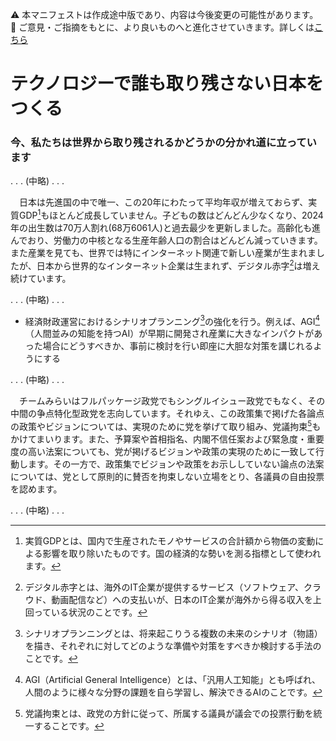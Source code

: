 ⚠️ 本マニフェストは作成途中版であり、内容は今後変更の可能性があります。  
💬 ご意見・ご指摘をもとに、より良いものへと進化させていきます。詳しくは[こちら](README.md#このマニフェスト自身もみんなの知恵を集めて改善していきます)

# テクノロジーで誰も取り残さない日本をつくる

### 今、私たちは世界から取り残されるかどうかの分かれ道に立っています

. . . (中略) . . .

　日本は先進国の中で唯一、この20年にわたって平均年収が増えておらず、実質GDP[^2]もほとんど成長していません。子どもの数はどんどん少なくなり、2024年の出生数は70万人割れ(68万6061人)と過去最少を更新しました。高齢化も進んでおり、労働力の中核となる生産年齢人口の割合はどんどん減っていきます。また産業を見ても、世界では特にインターネット関連で新しい産業が生まれましたが、日本から世界的なインターネット企業は生まれず、デジタル赤字[^3]は増え続けています。

. . . (中略) . . .
　
* 経済財政運営におけるシナリオプランニング[^4]の強化を行う。例えば、AGI[^5]（人間並みの知能を持つAI）が早期に開発され産業に大きなインパクトがあった場合にどうすべきか、事前に検討を行い即座に大胆な対策を講じれるようにする  

. . . (中略) . . .

　チームみらいはフルパッケージ政党でもシングルイシュー政党でもなく、その中間の争点特化型政党を志向しています。それゆえ、この政策集で掲げた各論点の政策やビジョンについては、実現のために党を挙げて取り組み、党議拘束[^1]もかけてまいります。また、予算案や首相指名、内閣不信任案および緊急度・重要度の高い法案についても、党が掲げるビジョンや政策の実現のために一致して行動します。その一方で、政策集でビジョンや政策をお示ししていない論点の法案については、党として原則的に賛否を拘束しない立場をとり、各議員の自由投票を認めます。

. . . (中略) . . .

[^1]: 党議拘束とは、政党の方針に従って、所属する議員が議会での投票行動を統一することです。
[^2]: 実質GDPとは、国内で生産されたモノやサービスの合計額から物価の変動による影響を取り除いたものです。国の経済的な勢いを測る指標として使われます。
[^3]: デジタル赤字とは、海外のIT企業が提供するサービス（ソフトウェア、クラウド、動画配信など）への支払いが、日本のIT企業が海外から得る収入を上回っている状況のことです。
[^4]: シナリオプランニングとは、将来起こりうる複数の未来のシナリオ（物語）を描き、それぞれに対してどのような準備や対策をすべきか検討する手法のことです。
[^5]: AGI（Artificial General Intelligence）とは、「汎用人工知能」とも呼ばれ、人間のように様々な分野の課題を自ら学習し、解決できるAIのことです。

